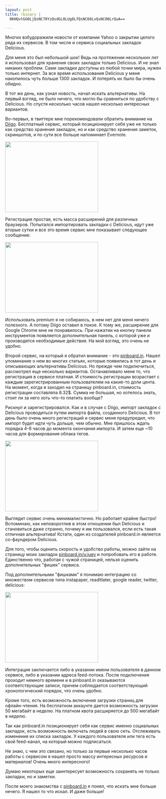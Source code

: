 ```yaml
--- 
layout: post
title: !binary |
  0KHQvtGG0LjQsNC70YzQvdGL0LUg0LfQsNC60LvQsNC00LrQuA==

---
```

Многих взбудоражили новости от компании Yahoo о закрытии целого ряда их сервисов. В том числе и сервиса социальных закладок Delicious. 

Для меня это был небольшой шок! Ведь на протяжении нескольких лет я использовал для хранения своих закладок только Delicious. И не знал никаких проблем. Сами закладки доступны из любой точки мира, нужен только интернет. За все время использования Delicious у меня накопилось чуть больше 1300 закладок. И потерять их было бы очень обидно. 

В тот же день, как узнал новость, начал искать альтернативы. На первый взгляд, не было ничего, что могло бы сравниться по удобству с Delicious. Но спустя несколько часов нашел несколько интересных вариантов.
<!--more-->
Во-первых, в твиттере мне порекомендовали обратить внимание на <a href="http://www.diigo.com/">Diigo</a>. Бесплатный сервис, который позиционирует себя уже не только как средство хранения закладок, но и как средство хранения заметок, скриншотов, и по сути все больше напоминает Evernote. 

<a href="http://static.juev.ru/2010/12/Library.png"><img src="http://static.juev.ru/2010/12/Library-300x228.png" alt="" title="Library" width="300" height="228" class="aligncenter size-medium wp-image-1293" /></a>

Регистрация простая, есть масса расширений для различных браузеров. Попытался импортировать закладки с Delicious, идут уже вторые сутки и все это время сервис мне показывает следующее сообщение:

<a href="http://static.juev.ru/2010/12/Diigo-Tools.png"><img src="http://static.juev.ru/2010/12/Diigo-Tools-300x228.png" alt="" title="Diigo-Tools" width="300" height="228" class="aligncenter size-medium wp-image-1292" /></a>

Использовать premium я не собираюсь, в нем нет для меня ничего полезного. А потому Diigo оставил в покое. К тому же, расширение для Google Chrome мне не понравилось. При нажатии на кнопку панели инструментов появляется дополнительная панель, с которой уже и производятся необходимые действия. На мой взгляд, это очень не удобно.

Второй сервис, на который я обратил внимание - это <a href="http://pinboard.in">pinboard.in</a>. Нашел упоминание о нем во многих статьях, которые появились в тот день и описывающих альтернативы Delicious. Но прежде чем подключиться, рассмотрел еще несколько вариантов. Останавливало меня то, что регистрация в сервисе платная. И стоимость регистрации возрастает с каждым зарегистрированным пользователем на какие-то доли цента. На момент, когда я заходил на страницу pinboard.in, стоимость регистрации составляла 8.32$. Сумма не большая, но хотелось знать, стоит ли за него хоть что-то платить вообще?

Рискнул и зарегистрировался. Как и в случае с Diigo, импорт закладок с Delicious проводиться путем импорта файла, созданного Delicious. В тот день было очень много регистраций и сервис меня предупредил, что импорт будет идти чуть дольше, чем обычно. Мне пришлось ждать порядка 4-6 часов до момента окончания импорта. И затем еще ~10 часов для формирования облака тегов.

<a href="http://static.juev.ru/2010/12/Pinboard.png"><img src="http://static.juev.ru/2010/12/Pinboard-300x228.png" alt="" title="Pinboard" width="300" height="228" class="aligncenter size-medium wp-image-1294" /></a>

Выглядит сервис очень минималистично. Но работает крайне быстро! Вспоминаю, как неповоротлив в этом отношении был Delicious и становиться даже странно, почему я им пользовался, если есть такая отличная альтернатива! Кстати, один из создателей pinboard.in является со-фаундером Delicious.

Для того, чтобы оценить скорость и удобство работы, можно зайти на страницу моих закладок <a href="http://pinboard.in/u:juev">pinboard.in/u:juev</a> и попробовать его в работе. Единственно что, работая с чужой страницей, нельзя оценить дополнительных "фишек" сервиса.

Под дополнительными "фишками" я понимаю интеграцию со множеством сервисов типа instapaper, readitlater, google reader, twitter, delicious:

<a href="http://static.juev.ru/2010/12/Pinboard-settings.png"><img src="http://static.juev.ru/2010/12/Pinboard-settings-300x228.png" alt="" title="Pinboard-settings" width="300" height="228" class="aligncenter size-medium wp-image-1295" /></a>

Интеграция заключается либо в указании имени пользователя в данном сервисе, либо в указании адреса feed-потока. После подключения проходит немного времени и в pinboard.in оказываются соответствующие записи, причем соблюдается соответствующий хронологический порядок, что очень удобно. 

Кроме того, есть возможность включения загрузки страниц для офлайн-чтения. На бесплатном аккаунте дается возможность загрузки 50 мегабайт в неделю. На платном квота расширяется до 500 мегабайт в неделю.

Так как pinboard.in позиционирует себя как сервис именно социальных закладок, есть возможность включать людей в свою сеть. Отслеживать изменения их списка закладок. У каждого пользователя или тега есть свой feed-канал, на который можно подписаться. 

Не знаю, с чем это связано, но только за первые несколько часов работы с сервисом я нашел просто массу интересных ресурсов и материалов! Очень много интересного!

Думаю некоторых еще заинтересует возможность сохранять не только закладки, но и заметки.

После моего знакомства с <a href="http://pinboard.in">pinboard.in</a> я понял, что искать мне больше нечего. Я нашел то что искал. И даже больше!
